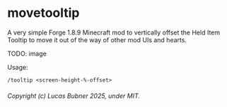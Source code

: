 # movetooltip

A very simple Forge 1.8.9 Minecraft mod to vertically offset the Held Item Tooltip to
move it out of the way of other mod UIs and hearts.

TODO: image

Usage:
```
/tooltip <screen-height-%-offset>
```

###### Copyright (c) Lucas Bubner 2025, under MIT.
